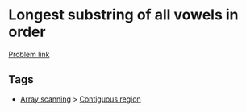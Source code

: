 # Longest substring of all vowels in order

[Problem link](https://leetcode.com/problems/longest-substring-of-all-vowels-in-order)

## Tags

* [Array scanning](/README.md#Array_scanning) > [Contiguous region](/README.md#Array_scanning-Contiguous_region)
